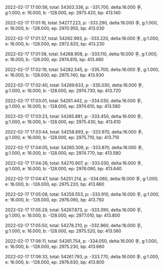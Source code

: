 2022-02-17 17:00:56, total: 54303.336, p: -331.700, delta:16.000 手, g:1.000, e: 16.000, b: -128.000, ep: 2973.420, bp: 413.140

2022-02-17 17:01:16, total: 54277.223, p: -333.290, delta:16.000 手, g:1.000, e: 16.000, b: -128.000, ep: 2970.950, bp: 413.030

2022-02-17 17:01:37, total: 54262.993, p: -333.220, delta:16.000 手, g:1.000, e: 16.000, b: -128.000, ep: 2972.620, bp: 413.230

2022-02-17 17:01:58, total: 54268.908, p: -333.110, delta:16.000 手, g:1.000, e: 16.000, b: -128.000, ep: 2974.810, bp: 413.490

2022-02-17 17:02:19, total: 54282.545, p: -335.700, delta:16.000 手, g:1.000, e: 16.000, b: -128.000, ep: 2975.740, bp: 413.930

2022-02-17 17:02:40, total: 54269.633, p: -335.030, delta:16.000 手, g:1.000, e: 16.000, b: -128.000, ep: 2974.730, bp: 413.720

2022-02-17 17:03:01, total: 54261.442, p: -334.030, delta:16.000 手, g:1.000, e: 16.000, b: -128.000, ep: 2974.610, bp: 413.580

2022-02-17 17:03:23, total: 54265.881, p: -333.450, delta:16.000 手, g:1.000, e: 16.000, b: -128.000, ep: 2975.430, bp: 413.610

2022-02-17 17:03:44, total: 54258.693, p: -333.970, delta:16.000 手, g:1.000, e: 16.000, b: -128.000, ep: 2975.710, bp: 413.710

2022-02-17 17:04:05, total: 54260.309, p: -333.870, delta:16.000 手, g:1.000, e: 16.000, b: -128.000, ep: 2974.770, bp: 413.580

2022-02-17 17:04:26, total: 54270.907, p: -333.030, delta:16.000 手, g:1.000, e: 16.000, b: -128.000, ep: 2976.090, bp: 413.640

2022-02-17 17:04:47, total: 54251.214, p: -334.060, delta:16.000 手, g:1.000, e: 16.000, b: -128.000, ep: 2975.220, bp: 413.660

2022-02-17 17:05:08, total: 54259.553, p: -333.910, delta:16.000 手, g:1.000, e: 16.000, b: -128.000, ep: 2976.090, bp: 413.750

2022-02-17 17:05:29, total: 54267.873, p: -333.390, delta:16.000 手, g:1.000, e: 16.000, b: -128.000, ep: 2977.010, bp: 413.800

2022-02-17 17:05:50, total: 54278.210, p: -332.960, delta:16.000 手, g:1.000, e: 16.000, b: -128.000, ep: 2975.520, bp: 413.560

2022-02-17 17:06:11, total: 54261.754, p: -334.050, delta:16.000 手, g:1.000, e: 16.000, b: -128.000, ep: 2975.230, bp: 413.660

2022-02-17 17:06:33, total: 54261.793, p: -333.770, delta:16.000 手, g:1.000, e: 16.000, b: -128.000, ep: 2976.630, bp: 413.800